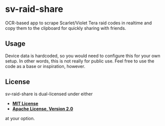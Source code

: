 # sv-raid-share

OCR-based app to scrape Scarlet/Violet Tera raid codes in realtime and copy them to the clipboard for quickly sharing with friends.

## Usage

Device data is hardcoded, so you would need to configure this for your own setup. In other words, this is not really for public use. Feel free to use the code as a base or inspiration, however.

## License

sv-raid-share is dual-licensed under either

- **[MIT License](/docs/LICENSE-MIT)**
- **[Apache License, Version 2.0](/docs/LICENSE-APACHE)**

at your option.
